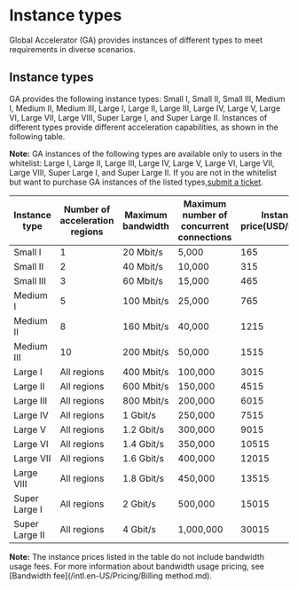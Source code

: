 # Instance types

Global Accelerator \(GA\) provides instances of different types to meet requirements in diverse scenarios.

## Instance types

GA provides the following instance types: Small Ⅰ, Small Ⅱ, Small Ⅲ, Medium Ⅰ, Medium Ⅱ, Medium Ⅲ, Large Ⅰ, Large Ⅱ, Large Ⅲ, Large Ⅳ, Large Ⅴ, Large Ⅵ, Large Ⅶ, Large Ⅷ, Super Large Ⅰ, and Super Large Ⅱ. Instances of different types provide different acceleration capabilities, as shown in the following table.

**Note:** GA instances of the following types are available only to users in the whitelist: Large Ⅰ, Large Ⅱ, Large Ⅲ, Large Ⅳ, Large Ⅴ, Large Ⅵ, Large Ⅶ, Large Ⅷ, Super Large Ⅰ, and Super Large Ⅱ. If you are not in the whitelist but want to purchase GA instances of the listed types,[submit a ticket](https://workorder-intl.console.aliyun.com/?spm=5176.11182188.console-base-top.dworkorder.18ae4882n3v6ZW#/ticket/createIndex).

|Instance type|Number of acceleration regions|Maximum bandwidth|Maximum number of concurrent connections|Instance price\(USD/month\)|
|-------------|------------------------------|-----------------|----------------------------------------|---------------------------|
|Small Ⅰ|1|20 Mbit/s|5,000|165|
|Small Ⅱ|2|40 Mbit/s|10,000|315|
|Small Ⅲ|3|60 Mbit/s|15,000|465|
|Medium Ⅰ|5|100 Mbit/s|25,000|765|
|Medium Ⅱ|8|160 Mbit/s|40,000|1215|
|Medium Ⅲ|10|200 Mbit/s|50,000|1515|
|Large Ⅰ|All regions|400 Mbit/s|100,000|3015|
|Large Ⅱ|All regions|600 Mbit/s|150,000|4515|
|Large Ⅲ|All regions|800 Mbit/s|200,000|6015|
|Large Ⅳ|All regions|1 Gbit/s|250,000|7515|
|Large Ⅴ|All regions|1.2 Gbit/s|300,000|9015|
|Large Ⅵ|All regions|1.4 Gbit/s|350,000|10515|
|Large Ⅶ|All regions|1.6 Gbit/s|400,000|12015|
|Large Ⅷ|All regions|1.8 Gbit/s|450,000|13515|
|Super Large Ⅰ|All regions|2 Gbit/s|500,000|15015|
|Super Large Ⅱ|All regions|4 Gbit/s|1,000,000|30015|

**Note:** The instance prices listed in the table do not include bandwidth usage fees. For more information about bandwidth usage pricing, see [Bandwidth fee](/intl.en-US/Pricing/Billing method.md).

